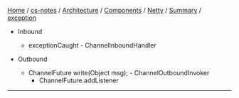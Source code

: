 [Home](https://mengxianbin.github.io) /
[cs-notes](https://mengxianbin.github.io/cs-notes/site) /
[Architecture](https://mengxianbin.github.io/cs-notes/site/Architecture) /
[Components](https://mengxianbin.github.io/cs-notes/site/Architecture/Components) /
[Netty](https://mengxianbin.github.io/cs-notes/site/Architecture/Components/Netty) /
[Summary](https://mengxianbin.github.io/cs-notes/site/Architecture/Components/Netty/Summary) /
[exception](https://mengxianbin.github.io/cs-notes/site/Architecture/Components/Netty/Summary/exception)

* Inbound
    * exceptionCaught - ChannelInboundHandler

* Outbound
    * ChannelFuture write(Object msg); - ChannelOutboundInvoker
        * ChannelFuture.addListener

---
